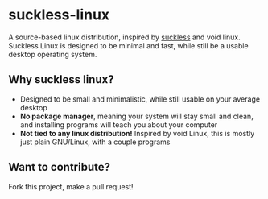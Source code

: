 # suckless-linux
A source-based linux distribution, inspired by [suckless](https://suckless.org/philosophy/) and void linux.
Suckless Linux is designed to be minimal and fast, while still be a usable desktop operating system. 

## Why suckless linux?

- Designed to be small and minimalistic, while still usable on your average desktop
- **No package manager**, meaning your system will stay small and clean, and installing programs will teach you about your computer
- **Not tied to any linux distribution!** Inspired by void Linux, this is mostly just plain GNU/Linux, with a couple programs

## Want to contribute? 

Fork this project, make a pull request!
